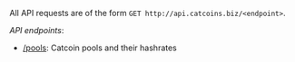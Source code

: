 All API requests are of the form `GET http://api.catcoins.biz/<endpoint>`.

_API endpoints_:
* [/pools](http://api.catcoins.biz/pools): Catcoin pools and their hashrates
